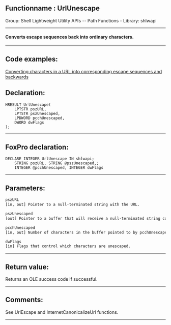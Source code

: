 <link rel="stylesheet" type="text/css" href="../../css/win32api.css">  
<link rel="stylesheet" href="https://cdnjs.cloudflare.com/ajax/libs/font-awesome/4.7.0/css/font-awesome.min.css">

## Functionname : UrlUnescape
Group: Shell Lightweight Utility APIs -- Path Functions - Library: shlwapi    
***  


#### Converts escape sequences back into ordinary characters.
***  


## Code examples:
[Converting characters in a URL into corresponding escape sequences and backwards](../../samples/sample_396.md)  

## Declaration:
```foxpro  
HRESULT UrlUnescape(
	LPTSTR pszURL,
	LPTSTR pszUnescaped,
	LPDWORD pcchUnescaped,
	DWORD dwFlags
);  
```  
***  


## FoxPro declaration:
```foxpro  
DECLARE INTEGER UrlUnescape IN shlwapi;
	STRING pszURL, STRING @pszUnescaped,;
	INTEGER @pcchUnescaped, INTEGER dwFlags  
```  
***  


## Parameters:
```txt  
pszURL
[in, out] Pointer to a null-terminated string with the URL.

pszUnescaped
[out] Pointer to a buffer that will receive a null-terminated string containing the unescaped version of pszURL.

pcchUnescaped
[in, out] Number of characters in the buffer pointed to by pcchUnescaped.

dwFlags
[in] Flags that control which characters are unescaped.  
```  
***  


## Return value:
Returns an OLE success code if successful.  
***  


## Comments:
See UrlEscape and InternetCanonicalizeUrl functions.  
  
***  

